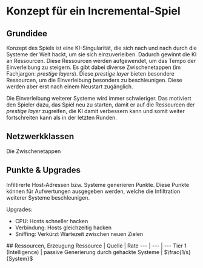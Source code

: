 # Konzept für ein Incremental-Spiel

## Grundidee
Konzept des Spiels ist eine KI-Singularität, die sich nach und nach durch die Systeme der Welt hackt, um sie sich einzuverleiben. Dadurch gewinnt die KI an Ressourcen. Diese Ressourcen werden aufgewendet, um das Tempo der Einverleibung zu steigern. Es gibt dabei diverse Zwischenetappen (im Fachjargon: *prestige layers*). Diese *prestige layer* bieten besondere Ressourcen, um die Einverleibung besonders zu beschleunigen. Diese werden aber erst nach einem Neustart zugänglich.

Die Einverleibung weiterer Systeme wird immer schwieriger. Das motiviert den Spieler dazu, das Spiel neu zu starten, damit er auf die Ressourcen der *prestige layer* zugreifen, die KI damit verbessern kann und somit weiter fortschreiten kann als in der letzten Runden.

## Netzwerkklassen
Die Zwischenetappen

## Punkte & Upgrades
Infiltirerte Host-Adressen bzw. Systeme generieren Punkte. Diese Punkte können für Aufwertungen ausgegeben werden, welche die Infiltration weiterer Systeme beschleunigen.

Upgrades:
- CPU: Hosts schneller hacken
- Verbindung: Hosts gleichzeitig hacken
- Sniffing: Verkürzt Wartezeit zwischen neuen Zielen

## Ressourcen, Erzeugung
Ressource | Quelle | Rate
--- | --- | ---
Tier 1 (Intelligence) | passive Generierung durch gehackte Systeme | $\frac{1/s}{System}$

